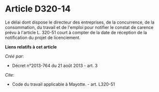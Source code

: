# Article D320-14

Le délai dont dispose le directeur des entreprises, de la concurrence, de la consommation, du travail et de l'emploi pour
notifier le constat de carence prévu à l'article L. 320-51 court à compter de la date de réception de la notification du
projet de licenciement.

**Liens relatifs à cet article**

_Créé par_:

  - Décret n°2013-764 du 21 août 2013 - art. 3

_Cite_:

  - Code du travail applicable à Mayotte. - art. L320-51
